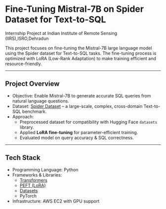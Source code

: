 # Fine-Tuning Mistral-7B on Spider Dataset for Text-to-SQL

Internship Project at Indian Institute of Remote Sensing (IIRS),ISRO,Dehradun

This project focuses on fine-tuning the Mistral-7B large language model using the Spider dataset for Text-to-SQL tasks. The fine-tuning process is optimized with LoRA (Low-Rank Adaptation) to make training efficient and resource-friendly.  

---

##  Project Overview
- Objective: Enable Mistral-7B to generate accurate SQL queries from natural language questions.  
- Dataset: [Spider Dataset](https://yale-lily.github.io/spider) – a large-scale, complex, cross-domain Text-to-SQL benchmark.  
- Approach:
  - Preprocessed dataset for compatibility with Hugging Face `datasets` library.  
  - Applied **LoRA fine-tuning** for parameter-efficient training.  
  - Evaluated model on query accuracy & SQL correctness.  

---

## Tech Stack
- Programming Language: Python  
- Frameworks & Libraries:  
  - [Transformers](https://huggingface.co/docs/transformers/index)  
  - [PEFT (LoRA)](https://github.com/huggingface/peft)  
  - [Datasets](https://huggingface.co/docs/datasets/)  
  - PyTorch  
- Infrastructure: AWS EC2 with GPU support  
